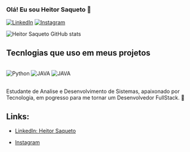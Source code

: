 ### Olá! Eu sou Heitor Saqueto 🤝
[![LinkedIn](https://img.shields.io/badge/LinkedIn-0077B5?style=for-the-badge&logo=linkedin&logoColor=white)](https://www.linkedin.com/in/heitor-saqueto-71bb21121/)
[![Instagram](https://img.shields.io/badge/Instagram-E4405F?style=for-the-badge&logo=instagram&logoColor=white)](https://www.instagram.com/heitorsaqueto/)

![Heitor Saqueto GitHub stats](https://github-readme-stats.vercel.app/api?username=Heitor-Saqueto&show_icons=true&theme=tokyonight)

## Tecnlogias que uso em meus projetos


<div style= "display:inline_block"><br/>
  <img aling="center" alt="Python" src="https://img.shields.io/badge/Python-3776AB?style=for-the-badge&logo=python&logoColor=yellow"/>
   <img aling="center" alt="JAVA" src="https://img.shields.io/badge/Java-ED8B00?style=for-the-badge&logo=java&logoColor=white"/>
    <img aling="center" alt="JAVA" src="https://img.shields.io/badge/JavaScript-323330?style=for-the-badge&logo=javascript&logoColor=F7DF1E"/>
</div><br/>

Estudante de Analise e Desenvolvimento de Sistemas, apaixonado por Tecnologia, em pogresso para me tornar um Desenvolvedor FullStack. 👊

## Links:
- [LinkedIn: Heitor Saqueto](https://www.linkedin.com/in/heitor-saqueto-71bb21121/)

- [Instagram](https://www.instagram.com/heitorsaqueto/)
